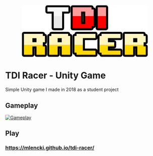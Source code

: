 
<p align="center">
  <img width="400" src="https://github.com/mlencki/tdi-racer/blob/master/Assets/Images/logo.png">
</p>


# TDI Racer - Unity Game

Simple Unity game I made in 2018 as a student project

## Gameplay

[![Gameplay](https://img.youtube.com/vi/WFYt_HBQF-0/0.jpg)](https://www.youtube.com/watch?v=WFYt_HBQF-0)

## Play

### https://mlencki.github.io/tdi-racer/

